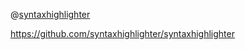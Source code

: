 
@[syntaxhighlighter](https://github.com/syntaxhighlighter/)

https://github.com/syntaxhighlighter/syntaxhighlighter
